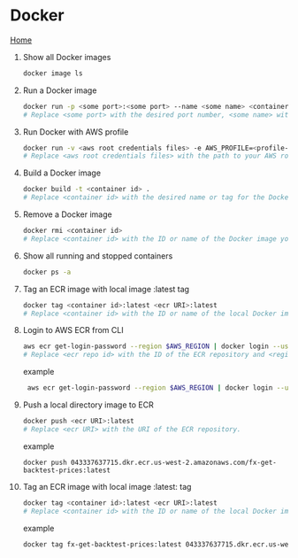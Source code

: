 # Docker
[Home](../README.md)


1. Show all Docker images
   ```bash
   docker image ls
   ```

2. Run a Docker image
   ```bash
   docker run -p <some port>:<some port> --name <some name> <container id>
   # Replace <some port> with the desired port number, <some name> with the desired container name, and <container id> with the ID of the container image.
   ```

3. Run Docker with AWS profile
   ```bash
   docker run -v <aws root credentials files> -e AWS_PROFILE=<profile-name> <container id>
   # Replace <aws root credentials files> with the path to your AWS root credentials files, <profile-name> with the desired AWS profile name, and <container id> with the ID of the container image.
   ```

4. Build a Docker image
   ```bash
   docker build -t <container id> .
   # Replace <container id> with the desired name or tag for the Docker image.
   ```

5. Remove a Docker image
   ```bash
   docker rmi <container id>
   # Replace <container id> with the ID or name of the Docker image you want to remove.
   ```

6. Show all running and stopped containers
   ```bash
   docker ps -a
   ```

7. Tag an ECR image with local image :latest tag
   ```bash
   docker tag <container id>:latest <ecr URI>:latest
   # Replace <container id> with the ID or name of the local Docker image and <ecr URI> with the URI of the ECR repository.
   ```

8. Login to AWS ECR from CLI
   ```bash
   aws ecr get-login-password --region $AWS_REGION | docker login --username AWS --password-stdin <ecr repo id>.dkr.ecr.<region>.amazonaws.com
   # Replace <ecr repo id> with the ID of the ECR repository and <region> with the AWS region.
   ```
   example
   ```bash
    aws ecr get-login-password --region $AWS_REGION | docker login --username AWS --password-stdin 043337637715.dkr.ecr.us-west-2.amazonaws.com
    ```

9. Push a local directory image to ECR
   ```bash
   docker push <ecr URI>:latest
   # Replace <ecr URI> with the URI of the ECR repository.
   ```
   example
   ```
   docker push 043337637715.dkr.ecr.us-west-2.amazonaws.com/fx-get-backtest-prices:latest
   ```

10. Tag an ECR image with local image :latest: tag
    ```bash
    docker tag <container id>:latest <ecr URI>:latest
    # Replace <container id> with the ID or name of the local Docker image and <ecr URI> with the URI of the ECR repository.
    ```
    example
    ```bash
    docker tag fx-get-backtest-prices:latest 043337637715.dkr.ecr.us-west-2.amazonaws.com/fx-get-backtest-prices:latest
    ```
